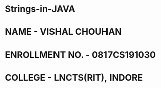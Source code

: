 # Strings-in-JAVA 

# NAME - VISHAL CHOUHAN

# ENROLLMENT NO. -  0817CS191030

# COLLEGE - LNCTS(RIT), INDORE
